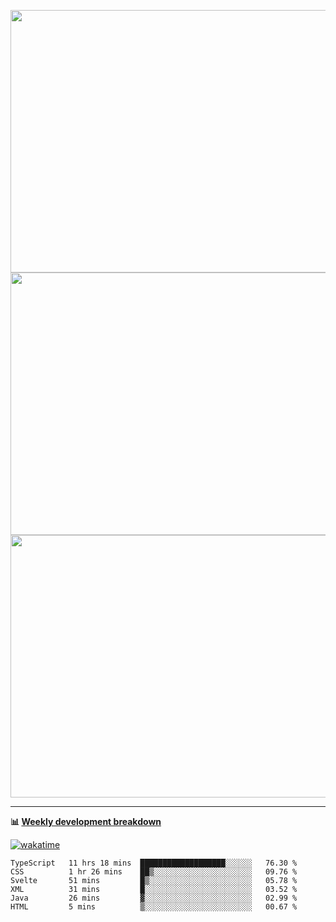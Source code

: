 <p float="left" align="middle"><img src="https://user-images.githubusercontent.com/56089155/195064669-12bd89bb-53c9-44b1-9fd8-993f93f585e1.png" width="600px" height="420px">
<img src="https://user-images.githubusercontent.com/56089155/195064706-c37aa3c8-f669-46c9-abba-1eadcbb910c5.png" width="600px" height="420px">
<img src="https://user-images.githubusercontent.com/56089155/195064753-0de674c7-4fc7-4831-a8a5-402e19cc77be.png" width="600px" height="420px"></p>

<hr />

**📊 [Weekly development breakdown](https://wakatime.com/@Ari24)**

[![wakatime](https://wakatime.com/badge/user/ca34c016-707f-4382-84cf-1823913a1423.svg)](https://wakatime.com/@ca34c016-707f-4382-84cf-1823913a1423)

<!--START_SECTION:waka-->

```text
TypeScript   11 hrs 18 mins  ███████████████████░░░░░░   76.30 %
CSS          1 hr 26 mins    ██▒░░░░░░░░░░░░░░░░░░░░░░   09.76 %
Svelte       51 mins         █▒░░░░░░░░░░░░░░░░░░░░░░░   05.78 %
XML          31 mins         █░░░░░░░░░░░░░░░░░░░░░░░░   03.52 %
Java         26 mins         ▓░░░░░░░░░░░░░░░░░░░░░░░░   02.99 %
HTML         5 mins          ▒░░░░░░░░░░░░░░░░░░░░░░░░   00.67 %
```

<!--END_SECTION:waka-->
